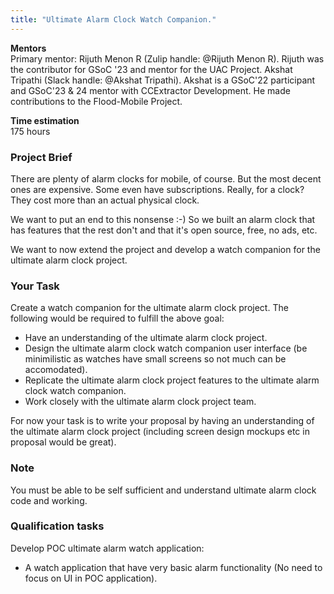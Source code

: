 ```yaml
---
title: "Ultimate Alarm Clock Watch Companion."
---
```


**Mentors**  
Primary mentor: Rijuth Menon R (Zulip handle: @Rijuth Menon R). Rijuth was the contributor for GSoC '23 and mentor for the UAC Project.
Akshat Tripathi (Slack handle: @Akshat Tripathi). Akshat is a GSoC'22 participant and GSoC'23 & 24 mentor with CCExtractor Development. He made contributions to the Flood-Mobile Project.  


**Time estimation**  
175 hours 

### Project Brief
There are plenty of alarm clocks for mobile, of course. But the most decent ones are expensive. Some even have subscriptions. Really, for a clock? They cost more than an actual physical clock.

We want to put an end to this nonsense :-) So we built an alarm clock that has features that the rest don't and that it's open source, free, no ads, etc.

We want to now extend the project and develop a watch companion for the ultimate alarm clock project.

### Your Task
Create a watch companion for the ultimate alarm clock project.
The following would be required to fulfill the above goal:
- Have an understanding of the ultimate alarm clock project.
- Design the ultimate alarm clock watch companion user interface (be minimilistic as watches have small screens so not much can be accomodated).
- Replicate the ultimate alarm clock project features to the ultimate alarm clock watch companion.
- Work closely with the ultimate alarm clock project team.

For now your task is to write your proposal by having an understanding of the ultimate alarm clock project (including screen design mockups etc in proposal would be great).

### Note

You must be able to be self sufficient and understand ultimate alarm clock code and working.

### Qualification tasks

Develop POC ultimate alarm watch application:
- A watch application that have very basic alarm functionality (No need to focus on UI in POC application).


